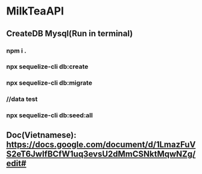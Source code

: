 
# MilkTeaAPI 
## CreateDB Mysql(Run in terminal)
### npm i .
### npx sequelize-cli db:create
### npx sequelize-cli db:migrate
### //data test
### npx sequelize-cli db:seed:all
## Doc(Vietnamese): https://docs.google.com/document/d/1LmazFuVS2eT6JwIfBCfW1uq3evsU2dMmCSNktMqwNZg/edit#